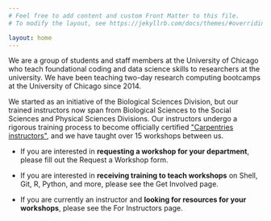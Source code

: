 ```yaml
---
# Feel free to add content and custom Front Matter to this file.
# To modify the layout, see https://jekyllrb.com/docs/themes/#overriding-theme-defaults

layout: home
---
```


We are a group of students and staff members at the University of Chicago who teach foundational coding and data science skills to researchers at the university. We have been teaching two-day research computing bootcamps at the University of Chicago since 2014. 

We started as an initiative of the Biological Sciences Division, but our trained instructors now span from Biological Sciences to the Social Sciences and Physical Sciences Divisions. Our instructors undergo a rigorous training process to become officially certified ["Carpentries instructors"](https://carpentries.org/about/), and we have taught over 15 workshops between us. 

- If you are interested in **requesting a workshop for your department**, please fill out the Request a Workshop form.

- If you are interested in **receiving training to teach workshops** on Shell, Git, R, Python, and more, please see the Get Involved page.

- If you are currently an instructor and **looking for resources for your workshops**, please see the For Instructors page.
